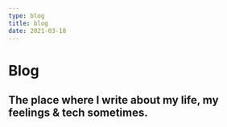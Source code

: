 ```yaml
---
type: blog
title: blog
date: 2021-03-18
---
```


# Blog
## The place where I write about my life, my feelings & tech sometimes.
